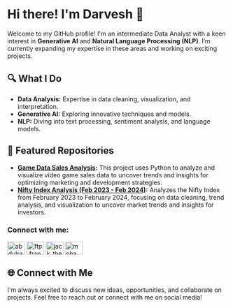 # Hi there! I'm Darvesh 👋

Welcome to my GitHub profile! I'm an intermediate Data Analyst with a keen interest in **Generative AI** and **Natural Language Processing (NLP)**. I’m currently expanding my expertise in these areas and working on exciting projects.

## 🔍 What I Do

- **Data Analysis:** Expertise in data cleaning, visualization, and interpretation.
- **Generative AI:** Exploring innovative techniques and models.
- **NLP:** Diving into text processing, sentiment analysis, and language models.

## 🌟 Featured Repositories

- **[Game Data Sales Analysis](https://www.kaggle.com/code/abdulrahmandarvesh/game-data-sales-analysis):** This project uses Python to analyze and visualize video game sales data to uncover trends and insights for optimizing marketing and development strategies.
- **[ Nifty Index Analysis (Feb 2023 - Feb 2024)](https://www.kaggle.com/code/abdulrahmandarvesh/nifty-index-analysis-feb-23-feb-24):** Analyzes the Nifty Index from February 2023 to February 2024, focusing on data cleaning, trend analysis, and visualization to uncover market trends and insights for investors.


<h3 align="left">Connect with me:</h3>
<a href="https://www.linkedin.com/in/abdulrahmandarvesh06/" target="blank"><img align="center" src="https://raw.githubusercontent.com/rahuldkjain/github-profile-readme-generator/master/src/images/icons/Social/linked-in-alt.svg" alt="abdulrahmandarvesh06" height="30" width="40" /></a> 
<a href="https://fb.com/ftp.fran" target="blank"><img align="center" src="https://raw.githubusercontent.com/rahuldkjain/github-profile-readme-generator/master/src/images/icons/Social/facebook.svg" alt="ftp.fran" height="30" width="40" /></a> 
<a href="https://instagram.com/darve_sh_\" target="blank"><img align="center" src="https://raw.githubusercontent.com/rahuldkjain/github-profile-readme-generator/master/src/images/icons/Social/instagram.svg" alt="jack_the_ripper_08_" height="30" width="40" /></a>
<a href="https://twitter.com/mohamma45476883" target="blank"><img align="center" src="https://raw.githubusercontent.com/rahuldkjain/github-profile-readme-generator/master/src/images/icons/Social/twitter.svg" alt="mohamma45476883" height="30" width="40" /></a>

## 🌐 Connect with Me

I'm always excited to discuss new ideas, opportunities, and collaborate on projects. Feel free to reach out or connect with me on social media!

